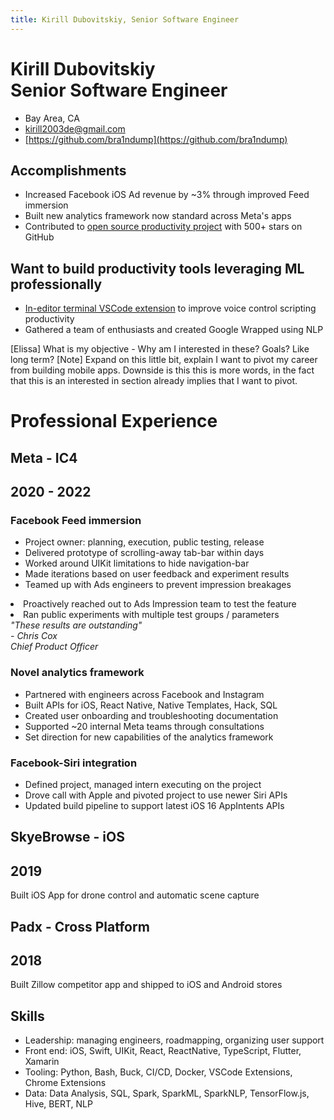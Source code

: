 ```yaml
---
title: Kirill Dubovitskiy, Senior Software Engineer
---
```


<div class="header">

<h1 class="name-title">
    Kirill Dubovitskiy
    <br>
    <span class="position">Senior Software Engineer</span>
</h1>

<div class="contact">

- Bay Area, CA
- <a href="mailto:kirill2003de@gmail.com">kirill2003de@gmail.com</a>
- [https://github.com/bra1ndump](https://github.com/bra1ndump)

</div>

</div> 
<!-- header -->

## Accomplishments

- Increased Facebook iOS Ad revenue by ~3% through improved Feed immersion
- Built new analytics framework now standard across Meta's apps
- Contributed to [open source productivity project](https://github.com/cursorless-dev/cursorless) with 500+ stars on GitHub

## Want to build productivity tools leveraging ML professionally

- [In-editor terminal VSCode extension](https://github.com/bra1nDump/bash-editor) to improve voice control scripting productivity
- Gathered a team of enthusiasts and created Google Wrapped using NLP

<!-- via on-device Natural Language Processing -->

<div class="note">
</div>

<!-- Max: doesn't like the phrasing, -->

<!-- ## Passion for building productivity tools -->

<div class="note">
    [Elissa]
    What is my objective -
    Why am I interested in these?
    Goals? Like long term?
    [Note] Expand on this little bit, explain I want to pivot my career from building mobile apps. Downside is this this is more words, in the fact that this is an interested in section already implies that I want to pivot.
</div>

<!-- Reduce year size, try roboto font,  -->

# Professional Experience

<div class="experience-timeframe">
<h2>Meta - IC4</h2>
<h2 class="timeframe">2020 - 2022</h4>
</div>

<div class="immersion-section">

<div class="points">

### Facebook Feed immersion

- Project owner: planning, execution, public testing, release
- Delivered prototype of scrolling-away tab-bar within days
- Worked around UIKit limitations to hide navigation-bar
- Made iterations based on user feedback and experiment results
- Teamed up with Ads engineers to prevent impression breakages
<li class="optional">Proactively reached out to Ads Impression team to test the feature</li>
<li class="optional">Ran public experiments with multiple test groups / parameters</li>

</div>
<!-- points -->

<div class="quote">
<i>
"These results are outstanding"<br>- Chris Cox<br>
Chief Product Officer
</i>
</div>
<!-- quote -->

</div>
<!-- immersion-section -->

### Novel analytics framework

- Partnered with engineers across Facebook and Instagram
- Built APIs for iOS, React Native, Native Templates, Hack, SQL
- Created user onboarding and troubleshooting documentation
- Supported ~20 internal Meta teams through consultations
- Set direction for new capabilities of the analytics framework

### Facebook-Siri integration

- Defined project, managed intern executing on the project
- Drove call with Apple and pivoted project to use newer Siri APIs
- Updated build pipeline to support latest iOS 16 AppIntents APIs

<div class="secondary-experience-skills">

<div class="secondary-experience">

<!-- SkyeBrowse -->

<div class="experience-timeframe">
<h2>SkyeBrowse - iOS</h2>
<h2 class="timeframe">2019</h4>
</div>

Built iOS App for drone control and automatic scene capture

<!-- Padx -->

<div class="experience-timeframe">
<h2>Padx - Cross Platform</h2>
<h2 class="timeframe">2018</h4>
</div>

Built Zillow competitor app and shipped to iOS and Android stores

</div>
<!-- secondary-experience -->

<div class="skills">

## Skills

<div class="skills-list">

- <span class="underline">Leadership</span>: <span class="skill-category-list">managing engineers, roadmapping, organizing user support</span><br>
- <span class="underline">Front end</span>: <span class="skill-category-list">iOS, Swift, UIKit, React, ReactNative, TypeScript, Flutter, Xamarin</span><br>
- <span class="underline">Tooling</span>: <span class="skill-category-list">Python, Bash, Buck, CI/CD, Docker, VSCode Extensions, Chrome Extensions</span><br>
- <span class="underline">Data</span>: <span class="skill-category-list">Data Analysis, SQL, Spark, SparkML, SparkNLP, TensorFlow.js, Hive, BERT, NLP</span><br>

</dev>

</div>
<!-- skills -->

</div>
<!-- secondary-experience-skills -->

